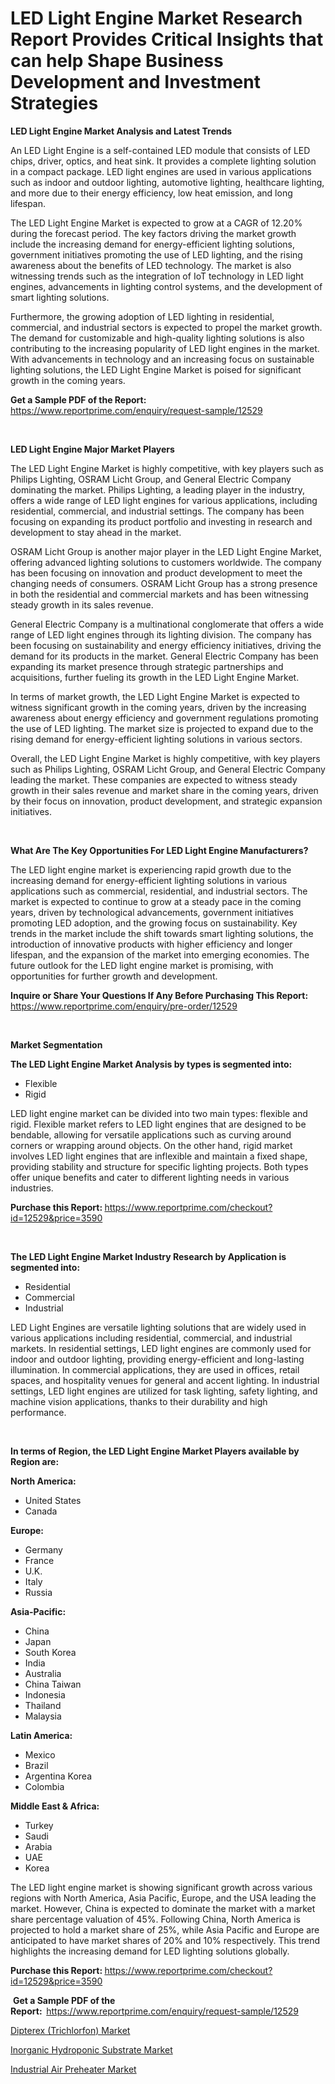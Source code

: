 <p><h1>LED Light Engine Market Research Report Provides Critical Insights that can help Shape Business Development and Investment Strategies</h1></p><p><strong>LED Light Engine Market Analysis and Latest Trends</strong></p>
<p><p>An LED Light Engine is a self-contained LED module that consists of LED chips, driver, optics, and heat sink. It provides a complete lighting solution in a compact package. LED light engines are used in various applications such as indoor and outdoor lighting, automotive lighting, healthcare lighting, and more due to their energy efficiency, low heat emission, and long lifespan.</p><p>The LED Light Engine Market is expected to grow at a CAGR of 12.20% during the forecast period. The key factors driving the market growth include the increasing demand for energy-efficient lighting solutions, government initiatives promoting the use of LED lighting, and the rising awareness about the benefits of LED technology. The market is also witnessing trends such as the integration of IoT technology in LED light engines, advancements in lighting control systems, and the development of smart lighting solutions.</p><p>Furthermore, the growing adoption of LED lighting in residential, commercial, and industrial sectors is expected to propel the market growth. The demand for customizable and high-quality lighting solutions is also contributing to the increasing popularity of LED light engines in the market. With advancements in technology and an increasing focus on sustainable lighting solutions, the LED Light Engine Market is poised for significant growth in the coming years.</p></p>
<p><strong>Get a Sample PDF of the Report:&nbsp;</strong> <a href="https://www.reportprime.com/enquiry/request-sample/12529">https://www.reportprime.com/enquiry/request-sample/12529</a></p>
<p>&nbsp;</p>
<p><strong>LED Light Engine Major Market Players</strong></p>
<p><p>The LED Light Engine Market is highly competitive, with key players such as Philips Lighting, OSRAM Licht Group, and General Electric Company dominating the market. Philips Lighting, a leading player in the industry, offers a wide range of LED light engines for various applications, including residential, commercial, and industrial settings. The company has been focusing on expanding its product portfolio and investing in research and development to stay ahead in the market.</p><p>OSRAM Licht Group is another major player in the LED Light Engine Market, offering advanced lighting solutions to customers worldwide. The company has been focusing on innovation and product development to meet the changing needs of consumers. OSRAM Licht Group has a strong presence in both the residential and commercial markets and has been witnessing steady growth in its sales revenue.</p><p>General Electric Company is a multinational conglomerate that offers a wide range of LED light engines through its lighting division. The company has been focusing on sustainability and energy efficiency initiatives, driving the demand for its products in the market. General Electric Company has been expanding its market presence through strategic partnerships and acquisitions, further fueling its growth in the LED Light Engine Market.</p><p>In terms of market growth, the LED Light Engine Market is expected to witness significant growth in the coming years, driven by the increasing awareness about energy efficiency and government regulations promoting the use of LED lighting. The market size is projected to expand due to the rising demand for energy-efficient lighting solutions in various sectors.</p><p>Overall, the LED Light Engine Market is highly competitive, with key players such as Philips Lighting, OSRAM Licht Group, and General Electric Company leading the market. These companies are expected to witness steady growth in their sales revenue and market share in the coming years, driven by their focus on innovation, product development, and strategic expansion initiatives.</p></p>
<p>&nbsp;</p>
<p><strong>What Are The Key Opportunities For LED Light Engine Manufacturers?</strong></p>
<p><p>The LED light engine market is experiencing rapid growth due to the increasing demand for energy-efficient lighting solutions in various applications such as commercial, residential, and industrial sectors. The market is expected to continue to grow at a steady pace in the coming years, driven by technological advancements, government initiatives promoting LED adoption, and the growing focus on sustainability. Key trends in the market include the shift towards smart lighting solutions, the introduction of innovative products with higher efficiency and longer lifespan, and the expansion of the market into emerging economies. The future outlook for the LED light engine market is promising, with opportunities for further growth and development.</p></p>
<p><strong>Inquire or Share Your Questions If Any Before Purchasing This Report:</strong> <a href="https://www.reportprime.com/enquiry/pre-order/12529">https://www.reportprime.com/enquiry/pre-order/12529</a></p>
<p>&nbsp;</p>
<p><strong>Market Segmentation</strong></p>
<p><strong>The LED Light Engine Market Analysis by types is segmented into:</strong></p>
<p><ul><li>Flexible</li><li>Rigid</li></ul></p>
<p><p>LED light engine market can be divided into two main types: flexible and rigid. Flexible market refers to LED light engines that are designed to be bendable, allowing for versatile applications such as curving around corners or wrapping around objects. On the other hand, rigid market involves LED light engines that are inflexible and maintain a fixed shape, providing stability and structure for specific lighting projects. Both types offer unique benefits and cater to different lighting needs in various industries.</p></p>
<p><strong>Purchase this Report:&nbsp;</strong><a href="https://www.reportprime.com/checkout?id=12529&price=3590">https://www.reportprime.com/checkout?id=12529&price=3590</a></p>
<p>&nbsp;</p>
<p><strong>The LED Light Engine Market Industry Research by Application is segmented into:</strong></p>
<p><ul><li>Residential</li><li>Commercial</li><li>Industrial</li></ul></p>
<p><p>LED Light Engines are versatile lighting solutions that are widely used in various applications including residential, commercial, and industrial markets. In residential settings, LED light engines are commonly used for indoor and outdoor lighting, providing energy-efficient and long-lasting illumination. In commercial applications, they are used in offices, retail spaces, and hospitality venues for general and accent lighting. In industrial settings, LED light engines are utilized for task lighting, safety lighting, and machine vision applications, thanks to their durability and high performance.</p></p>
<p>&nbsp;</p>
<p><strong>In terms of Region, the LED Light Engine Market Players available by Region are:</strong></p>
<p>
    <p> <strong> North America: </strong>
        <ul>
            <li>United States</li>
            <li>Canada</li>
        </ul>
        </p> 
    <p> <strong> Europe: </strong>
        <ul>
            <li>Germany</li>
            <li>France</li>
            <li>U.K.</li>
            <li>Italy</li>
            <li>Russia</li>
        </ul>
        </p> 
    <p> <strong> Asia-Pacific: </strong>
        <ul>
            <li>China</li>
            <li>Japan</li>
            <li>South Korea</li>
            <li>India</li>
            <li>Australia</li>
            <li>China Taiwan</li>
            <li>Indonesia</li>
            <li>Thailand</li>
            <li>Malaysia</li>
        </ul>
        </p> 
    <p> <strong> Latin America: </strong>
        <ul>
            <li>Mexico</li>
            <li>Brazil</li>
            <li>Argentina Korea</li>
            <li>Colombia</li>
        </ul>
        </p> 
    <p> <strong> Middle East & Africa: </strong>
        <ul>
            <li>Turkey</li>
            <li>Saudi</li>
            <li>Arabia</li>
            <li>UAE</li>
            <li>Korea</li>
        </ul>
    </p>
    </p>
<p><p>The LED light engine market is showing significant growth across various regions with North America, Asia Pacific, Europe, and the USA leading the market. However, China is expected to dominate the market with a market share percentage valuation of 45%. Following China, North America is projected to hold a market share of 25%, while Asia Pacific and Europe are anticipated to have market shares of 20% and 10% respectively. This trend highlights the increasing demand for LED lighting solutions globally.</p></p>
<p><strong>Purchase this Report: </strong><a href="https://www.reportprime.com/checkout?id=12529&price=3590">https://www.reportprime.com/checkout?id=12529&price=3590</a></p>
<p>&nbsp;<strong>Get a Sample PDF of the Report:&nbsp;&nbsp;</strong><a href="https://www.reportprime.com/enquiry/request-sample/12529">https://www.reportprime.com/enquiry/request-sample/12529</a></p>
<p><strong></strong></p>
<p><p><a href="https://issuu.com/reportprime-2/docs/dipterex-trichlorfon-market-size-2030.pptx">Dipterex (Trichlorfon) Market</a></p><p><a href="https://issuu.com/reportprime-2/docs/inorganic-hydroponic-substrate-market-size-2030.pp">Inorganic Hydroponic Substrate Market</a></p><p><a href="https://view.publitas.com/reportprime-1/industrial-air-preheater-market-size-furnishes-valuable-information-encompassing-market-share-market-trends-and-projections-spanning-from-2024-to-2031/">Industrial Air Preheater Market</a></p></p>